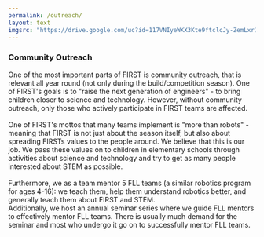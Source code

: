 ```yaml
---
permalink: /outreach/
layout: text
imgsrc: "https://drive.google.com/uc?id=117VNIyeWKX3Kte9ftclcJy-ZemLxr1UL"
---
```

### Community Outreach
One of the most important parts of FIRST is community outreach, that is relevant all year round (not
only during the build/competition season). One of FIRST's goals is to "raise the next generation of engineers" -
to bring children closer to science and technology. However, without community outreach, 
only those who actively participate in FIRST teams are affected.
<br/> <br/>
One of FIRST's mottos that many teams implement is "more than robots" - meaning that FIRST is not
just about the season itself, but also about spreading FIRSTs values to the people around. We believe
that this is our job. We pass these values on to children in elementary schools through activities about
science and technology and try to get as many people interested about STEM as possible.
<br/> <br/>
Furthermore, we as a team mentor 5 FLL teams (a similar robotics program for ages 4-16): we teach them, help
them understand robotics better, and generally teach them about FIRST and STEM.
<br/>
Additionally, we host an annual seminar series where we guide FLL mentors to effectively mentor FLL teams. 
There is usually much demand for the seminar and most who undergo it go on to successfully mentor FLL teams.
